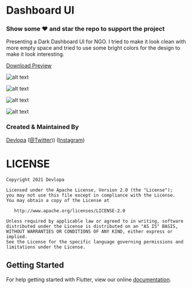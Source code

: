 # Dashboard UI

### Show some :heart: and star the repo to support the project



Presenting a Dark Dashboard UI for NGO. I tried to make it look clean with more empty space and tried to use some bright colors for the design to make it look interesting.



<a href="https://www.mediafire.com/file/fy3tqz93qinsfv1/Dashboard+Ui.zip/file" download>Download Preview</a>

![alt text](https://i.imgur.com/SRhcMBs.png)



![alt text](https://i.imgur.com/IekoqEU.png)

![alt text](https://i.imgur.com/l6g35T1.png)

![alt text](https://i.imgur.com/r2DCTGq.png)


### Created & Maintained By

[Devlopa](https://github.com/devllopa) ([@Twitter](https://www.twitter.com/Devlopa1)))
([Instagram](https://www.instagram.com/devlopapps))


# LICENSE

    Copyright 2021 Devlopa

    Licensed under the Apache License, Version 2.0 (the "License");
    you may not use this file except in compliance with the License.
    You may obtain a copy of the License at

       http://www.apache.org/licenses/LICENSE-2.0

    Unless required by applicable law or agreed to in writing, software
    distributed under the License is distributed on an "AS IS" BASIS,
    WITHOUT WARRANTIES OR CONDITIONS OF ANY KIND, either express or implied.
    See the License for the specific language governing permissions and
    limitations under the License.

## Getting Started

For help getting started with Flutter, view our online
[documentation](https://flutter.io/).
